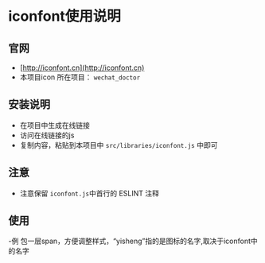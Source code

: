 # iconfont使用说明

## 官网
- [http://iconfont.cn](http://iconfont.cn)
- 本项目icon 所在项目： `wechat_doctor`

## 安装说明
- 在项目中生成在线链接
- 访问在线链接的js
- 复制内容，粘贴到本项目中 `src/libraries/iconfont.js` 中即可

## 注意
- 注意保留 `iconfont.js`中首行的 ESLINT 注释

## 使用
-例<span><icon name="yisheng"></icon></span> 包一层span，方便调整样式，“yisheng”指的是图标的名字,取决于iconfont中的名字
